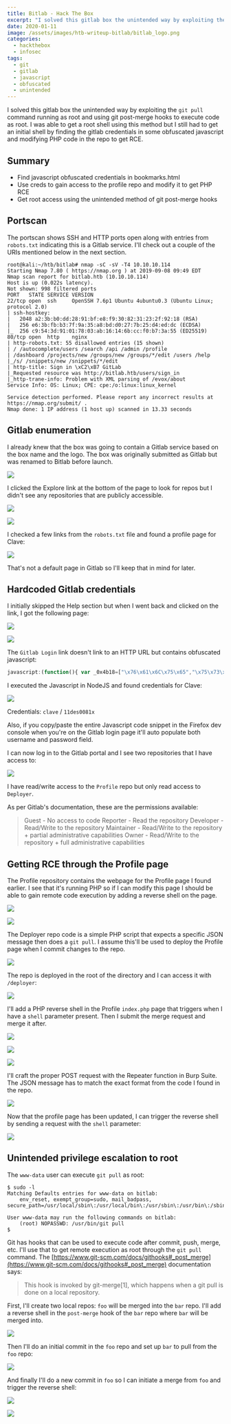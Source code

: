 ```yaml
---
title: Bitlab - Hack The Box
excerpt: "I solved this gitlab box the unintended way by exploiting the `git pull` command running as root and using git post-merge hooks to execute code as root. I was able to get a root shell using this method but I still had to get an initial shell by finding the gitlab credentials in some obfuscated javascript and modifying PHP code in the repo to get RCE."
date: 2020-01-11
image: /assets/images/htb-writeup-bitlab/bitlab_logo.png
categories:
  - hackthebox
  - infosec
tags:
  - git
  - gitlab
  - javascript
  - obfuscated
  - unintended
---
```



I solved this gitlab box the unintended way by exploiting the `git pull` command running as root and using git post-merge hooks to execute code as root. I was able to get a root shell using this method but I still had to get an initial shell by finding the gitlab credentials in some obfuscated javascript and modifying PHP code in the repo to get RCE.

## Summary

- Find javascript obfuscated credentials in bookmarks.html
- Use creds to gain access to the profile repo and modify it to get PHP RCE
- Get root access using the unintended method of git post-merge hooks

## Portscan

The portscan shows SSH and HTTP ports open along with entries from `robots.txt` indicating this is a Gitlab service. I'll check out a couple of the URIs mentioned below in the next section.

```
root@kali:~/htb/bitlab# nmap -sC -sV -T4 10.10.10.114
Starting Nmap 7.80 ( https://nmap.org ) at 2019-09-08 09:49 EDT
Nmap scan report for bitlab.htb (10.10.10.114)
Host is up (0.022s latency).
Not shown: 998 filtered ports
PORT   STATE SERVICE VERSION
22/tcp open  ssh     OpenSSH 7.6p1 Ubuntu 4ubuntu0.3 (Ubuntu Linux; protocol 2.0)
| ssh-hostkey:
|   2048 a2:3b:b0:dd:28:91:bf:e8:f9:30:82:31:23:2f:92:18 (RSA)
|   256 e6:3b:fb:b3:7f:9a:35:a8:bd:d0:27:7b:25:d4:ed:dc (ECDSA)
|_  256 c9:54:3d:91:01:78:03:ab:16:14:6b:cc:f0:b7:3a:55 (ED25519)
80/tcp open  http    nginx
| http-robots.txt: 55 disallowed entries (15 shown)
| / /autocomplete/users /search /api /admin /profile
| /dashboard /projects/new /groups/new /groups/*/edit /users /help
|_/s/ /snippets/new /snippets/*/edit
| http-title: Sign in \xC2\xB7 GitLab
|_Requested resource was http://bitlab.htb/users/sign_in
|_http-trane-info: Problem with XML parsing of /evox/about
Service Info: OS: Linux; CPE: cpe:/o:linux:linux_kernel

Service detection performed. Please report any incorrect results at https://nmap.org/submit/ .
Nmap done: 1 IP address (1 host up) scanned in 13.33 seconds
```

## Gitlab enumeration

I already knew that the box was going to contain a Gitlab service based on the box name and the logo. The box was originally submitted as Gitlab but was renamed to Bitlab before launch.

![](/assets/images/htb-writeup-bitlab/Screenshot_1.png)

I clicked the Explore link at the bottom of the page to look for repos but I didn't see any repositories that are publicly accessible.

![](/assets/images/htb-writeup-bitlab/Screenshot_2.png)

![](/assets/images/htb-writeup-bitlab/Screenshot_3.png)

I checked a few links from the `robots.txt` file and found a profile page for Clave:

![](/assets/images/htb-writeup-bitlab/Screenshot_11.png)

That's not a default page in Gitlab so I'll keep that in mind for later.

## Hardcoded Gitlab credentials

I initially skipped the Help section but when I went back and clicked on the link, I got the following page:

![](/assets/images/htb-writeup-bitlab/Screenshot_4.png)

![](/assets/images/htb-writeup-bitlab/Screenshot_5.png)

The `Gitlab Login` link doesn't link to an HTTP URL but contains obfuscated javascript:

```javascript
javascript:(function(){ var _0x4b18=["\x76\x61\x6C\x75\x65","\x75\x73\x65\x72\x5F\x6C\x6F\x67\x69\x6E","\x67\x65\x74\x45\x6C\x65\x6D\x65\x6E\x74\x42\x79\x49\x64","\x63\x6C\x61\x76\x65","\x75\x73\x65\x72\x5F\x70\x61\x73\x73\x77\x6F\x72\x64","\x31\x31\x64\x65\x73\x30\x30\x38\x31\x78"];document[_0x4b18[2]](_0x4b18[1])[_0x4b18[0]]= _0x4b18[3];document[_0x4b18[2]](_0x4b18[4])[_0x4b18[0]]= _0x4b18[5]; })()
```

I executed the Javascript in NodeJS and found credentials for Clave:

![](/assets/images/htb-writeup-bitlab/Screenshot_8.png)

Credentials: `clave` / `11des0081x`

Also, if you copy/paste the entire Javascript code snippet in the Firefox dev console when you're on the Gitlab login page it'll auto populate both username and password field.

I can now log in to the Gitlab portal and I see two repositories that I have access to:

![](/assets/images/htb-writeup-bitlab/Screenshot_10.png)

I have read/write access to the `Profile` repo but only read access to `Deployer`.

As per Gitlab's documentation, these are the permissions available:
> Guest - No access to code
> Reporter - Read the repository
> Developer - Read/Write to the repository
> Maintainer - Read/Write to the repository + partial administrative capabilities
> Owner - Read/Write to the repository + full administrative capabilities

## Getting RCE through the Profile page

The Profile repository contains the webpage for the Profile page I found earlier. I see that it's running PHP so if I can modify this page I should be able to gain remote code execution by adding a reverse shell on the page.

![](/assets/images/htb-writeup-bitlab/Screenshot_12.png)

![](/assets/images/htb-writeup-bitlab/Screenshot_13.png)

The Deployer repo code is a simple PHP script that expects a specific JSON message then does a `git pull`. I assume this'll be used to deploy the Profile page when I commit changes to the repo.

![](/assets/images/htb-writeup-bitlab/Screenshot_14.png)

The repo is deployed in the root of the directory and I can access it with `/deployer`:

![](/assets/images/htb-writeup-bitlab/Screenshot_15.png)

I'll add a PHP reverse shell in the Profile `index.php` page that triggers when I have a `shell` parameter present. Then I submit the merge request and merge it after.

![](/assets/images/htb-writeup-bitlab/Screenshot_16.png)

![](/assets/images/htb-writeup-bitlab/Screenshot_17.png)

![](/assets/images/htb-writeup-bitlab/Screenshot_18.png)

I'll craft the proper POST request with the Repeater function in Burp Suite. The JSON message has to match the exact format from the code I found in the repo.

![](/assets/images/htb-writeup-bitlab/Screenshot_19.png)

Now that the profile page has been updated, I can trigger the reverse shell by sending a request with the `shell` parameter:

![](/assets/images/htb-writeup-bitlab/Screenshot_20.png)

## Unintended privilege escalation to root

The `www-data` user can execute `git pull` as root:

```
$ sudo -l
Matching Defaults entries for www-data on bitlab:
    env_reset, exempt_group=sudo, mail_badpass, secure_path=/usr/local/sbin\:/usr/local/bin\:/usr/sbin\:/usr/bin\:/sbin\:/bin\:/snap/bin

User www-data may run the following commands on bitlab:
    (root) NOPASSWD: /usr/bin/git pull
$
```

Git has hooks that can be used to execute code after commit, push, merge, etc. I'll use that to get remote execution as root through the `git pull` command. The [https://www.git-scm.com/docs/githooks#_post_merge](https://www.git-scm.com/docs/githooks#_post_merge) documentation says:

> This hook is invoked by git-merge[1], which happens when a git pull is done on a local repository.

First, I'll create two local repos: `foo` will be merged into the `bar` repo. I'll add a reverse shell in the `post-merge` hook of the `bar` repo where `bar` will be merged into.

![](/assets/images/htb-writeup-bitlab/Screenshot_21.png)

Then I'll do an initial commit in the `foo` repo and set up `bar` to pull from the `foo` repo:

![](/assets/images/htb-writeup-bitlab/Screenshot_22.png)

And finally I'll do a new commit in `foo` so I can initiate a merge from `foo` and trigger the reverse shell:

![](/assets/images/htb-writeup-bitlab/Screenshot_23.png)

![](/assets/images/htb-writeup-bitlab/Screenshot_24.png)